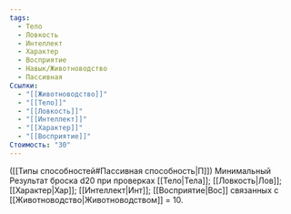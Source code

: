```yaml
---
tags:
  - Тело
  - Ловкость
  - Интеллект
  - Характер
  - Восприятие
  - Навык/Животноводство
  - Пассивная
Ссылки:
  - "[[Животноводство]]"
  - "[[Тело]]"
  - "[[Ловкость]]"
  - "[[Интеллект]]"
  - "[[Характер]]"
  - "[[Восприятие]]"
Стоимость: "30"
---
```

([[Типы способностей#Пассивная способность|П]]) Минимальный Результат броска d20 при проверках [[Тело|Тела]]; [[Ловкость|Лов]]; [[Характер|Хар]]; [[Интеллект|Инт]]; [[Восприятие|Вос]]  связанных с [[Животноводство|Животноводством]] = 10.